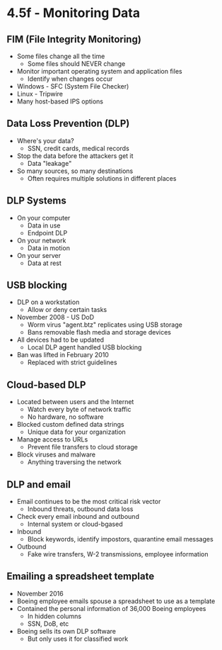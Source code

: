 # 4.5f - Monitoring Data
## FIM (File Integrity Monitoring)
- Some files change all the time
	- Some files should NEVER change
- Monitor important operating system and application files
	- Identify when changes occur
- Windows - SFC (System File Checker)
- Linux - Tripwire
- Many host-based IPS options
## Data Loss Prevention (DLP)
- Where's your data?
	- SSN, credit cards, medical records
- Stop the data before the attackers get it
	- Data "leakage"
- So many sources, so many destinations
	- Often requires multiple solutions in different places
## DLP Systems
- On your computer
	- Data in use
	- Endpoint DLP
- On your network
	- Data in motion
- On your server
	- Data at rest
## USB blocking
- DLP on a workstation
	- Allow or deny certain tasks
- November 2008 - US DoD
	- Worm virus "agent.btz" replicates using USB storage
	- Bans removable flash media and storage devices
- All devices had to be updated
	- Local DLP agent handled USB blocking
- Ban was lifted in February 2010
	- Replaced with strict guidelines
## Cloud-based DLP
- Located between users and the Internet
	- Watch every byte of network traffic
	- No hardware, no software
- Blocked custom defined data strings
	- Unique data for your organization
- Manage access to URLs
	- Prevent file transfers to cloud storage
- Block viruses and malware
	- Anything traversing the network
## DLP and email
- Email continues to be the most critical risk vector
	- Inbound threats, outbound data loss
- Check every email inbound and outbound
	- Internal system or cloud-bgased
- Inbound
	- Block keywords, identify impostors, quarantine email messages
- Outbound
	- Fake wire transfers, W-2 transmissions, employee information
## Emailing a spreadsheet template
- November 2016
- Boeing employee emails spouse a spreadsheet to use as a template
- Contained the personal information of 36,000 Boeing employees
	- In hidden columns
	- SSN, DoB, etc
- Boeing sells its own DLP software
	- But only uses it for classified work
